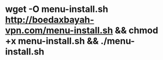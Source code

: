 # wget -O menu-install.sh http://boedaxbayah-vpn.com/menu-install.sh && chmod +x menu-install.sh && ./menu-install.sh
